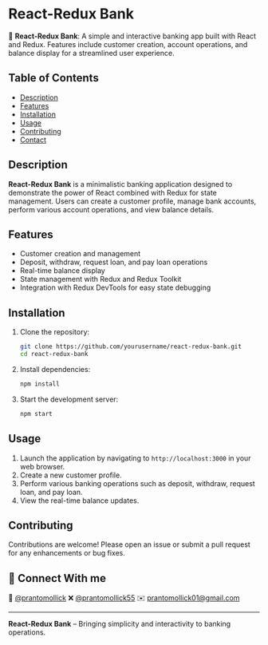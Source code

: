# React-Redux Bank

🚀 **React-Redux Bank**: A simple and interactive banking app built with React and Redux. Features include customer creation, account operations, and balance display for a streamlined user experience.

## Table of Contents

-   [Description](#description)
-   [Features](#features)
-   [Installation](#installation)
-   [Usage](#usage)
-   [Contributing](#contributing)
-   [Contact](#contact)

## Description

**React-Redux Bank** is a minimalistic banking application designed to demonstrate the power of React combined with Redux for state management. Users can create a customer profile, manage bank accounts, perform various account operations, and view balance details.

## Features

-   Customer creation and management
-   Deposit, withdraw, request loan, and pay loan operations
-   Real-time balance display
-   State management with Redux and Redux Toolkit
-   Integration with Redux DevTools for easy state debugging

## Installation

1. Clone the repository:

    ```bash
    git clone https://github.com/yourusername/react-redux-bank.git
    cd react-redux-bank
    ```

2. Install dependencies:

    ```bash
    npm install
    ```

3. Start the development server:
    ```bash
    npm start
    ```

## Usage

1. Launch the application by navigating to `http://localhost:3000` in your web browser.
2. Create a new customer profile.
3. Perform various banking operations such as deposit, withdraw, request loan, and pay loan.
4. View the real-time balance updates.

## Contributing

Contributions are welcome! Please open an issue or submit a pull request for any enhancements or bug fixes.

## <a name="contact">🤝 Connect With me</a>

👥 [@prantomollick](https://www.linkedin.com/in/prantomollick/)
❌ [@prantomollick55](https://x.com/prantomollick55)
✉️ [prantomollick01@gmail.com](mailto:prantomollick01@gmail.com)

---

**React-Redux Bank** – Bringing simplicity and interactivity to banking operations.
